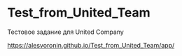 # Test_from_United_Team
Тестовое задание для United Company

https://alesvoronin.github.io/Test_from_United_Team/app/
